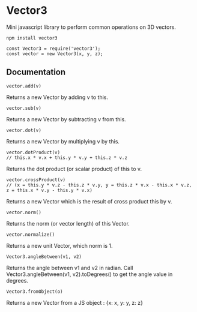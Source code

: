 # Vector3
Mini javascript library to perform common operations on 3D vectors.
```
npm install vector3
```
```
const Vector3 = require('vector3');
const vector = new Vector3(x, y, z);
```

## Documentation
```
vector.add(v)
```
Returns a new Vector by adding v to this.
```
vector.sub(v)
```
Returns a new Vector by subtracting v from this.
```
vector.dot(v)
```
Returns a new Vector by multiplying v by this.
```
vector.dotProduct(v)
// this.x * v.x + this.y * v.y + this.z * v.z
```
Returns the dot product (or scalar product) of this to v.
```
vector.crossProduct(v)
// (x = this.y * v.z - this.z * v.y, y = this.z * v.x - this.x * v.z, z = this.x * v.y - this.y * v.x)
```
Returns a new Vector which is the result of cross product this by v.
```
vector.norm()
```
Returns the norm (or vector length) of this Vector.
```
vector.normalize()
```
Returns a new unit Vector, which norm is 1.
```
Vector3.angleBetween(v1, v2)
```
Returns the angle between v1 and v2 in radian.
Call Vector3.angleBetween(v1, v2).toDegrees() to get the angle value in degrees.
```
Vector3.fromObject(o)
```
Returns a new Vector from a JS object : {x: x, y: y, z: z}
